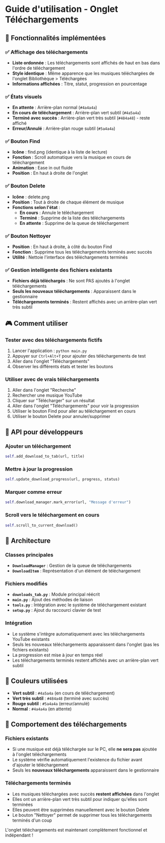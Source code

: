 # Guide d'utilisation - Onglet Téléchargements

## 🎵 Fonctionnalités implémentées

### ✅ Affichage des téléchargements
- **Liste ordonnée** : Les téléchargements sont affichés de haut en bas dans l'ordre de téléchargement
- **Style identique** : Même apparence que les musiques téléchargées de l'onglet Bibliothèque > Téléchargées
- **Informations affichées** : Titre, statut, progression en pourcentage

### ✅ États visuels
- **En attente** : Arrière-plan normal (`#4a4a4a`)
- **En cours de téléchargement** : Arrière-plan vert subtil (`#4a5a4a`)
- **Terminé avec succès** : Arrière-plan vert très subtil (`#484a48`) - reste affiché
- **Erreur/Annulé** : Arrière-plan rouge subtil (`#5a4a4a`)

### ✅ Bouton Find
- **Icône** : find.png (identique à la liste de lecture)
- **Fonction** : Scroll automatique vers la musique en cours de téléchargement
- **Animation** : Ease in out fluide
- **Position** : En haut à droite de l'onglet

### ✅ Bouton Delete
- **Icône** : delete.png
- **Position** : Tout à droite de chaque élément de musique
- **Fonctions selon l'état** :
  - **En cours** : Annule le téléchargement
  - **Terminé** : Supprime de la liste des téléchargements
  - **En attente** : Supprime de la queue de téléchargement

### ✅ Bouton Nettoyer
- **Position** : En haut à droite, à côté du bouton Find
- **Fonction** : Supprime tous les téléchargements terminés avec succès
- **Utilité** : Nettoie l'interface des téléchargements terminés

### ✅ Gestion intelligente des fichiers existants
- **Fichiers déjà téléchargés** : Ne sont PAS ajoutés à l'onglet téléchargements
- **Seuls les nouveaux téléchargements** : Apparaissent dans le gestionnaire
- **Téléchargements terminés** : Restent affichés avec un arrière-plan vert très subtil

## 🎮 Comment utiliser

### Tester avec des téléchargements fictifs
1. Lancer l'application : `python main.py`
2. Appuyer sur `Ctrl+Alt+T` pour ajouter des téléchargements de test
3. Aller dans l'onglet "Téléchargements"
4. Observer les différents états et tester les boutons

### Utiliser avec de vrais téléchargements
1. Aller dans l'onglet "Recherche"
2. Rechercher une musique YouTube
3. Cliquer sur "Télécharger" sur un résultat
4. Aller dans l'onglet "Téléchargements" pour voir la progression
5. Utiliser le bouton Find pour aller au téléchargement en cours
6. Utiliser le bouton Delete pour annuler/supprimer

## 🔧 API pour développeurs

### Ajouter un téléchargement
```python
self.add_download_to_tab(url, title)
```

### Mettre à jour la progression
```python
self.update_download_progress(url, progress, status)
```

### Marquer comme erreur
```python
self.download_manager.mark_error(url, "Message d'erreur")
```

### Scroll vers le téléchargement en cours
```python
self.scroll_to_current_download()
```

## 📁 Architecture

### Classes principales
- **`DownloadManager`** : Gestion de la queue de téléchargements
- **`DownloadItem`** : Représentation d'un élément de téléchargement

### Fichiers modifiés
- **`downloads_tab.py`** : Module principal réécrit
- **`main.py`** : Ajout des méthodes de liaison
- **`tools.py`** : Intégration avec le système de téléchargement existant
- **`setup.py`** : Ajout du raccourci clavier de test

### Intégration
- Le système s'intègre automatiquement avec les téléchargements YouTube existants
- Seuls les nouveaux téléchargements apparaissent dans l'onglet (pas les fichiers existants)
- La progression est mise à jour en temps réel
- Les téléchargements terminés restent affichés avec un arrière-plan vert subtil

## 🎨 Couleurs utilisées
- **Vert subtil** : `#4a5a4a` (en cours de téléchargement)
- **Vert très subtil** : `#484a48` (terminé avec succès)
- **Rouge subtil** : `#5a4a4a` (erreur/annulé)
- **Normal** : `#4a4a4a` (en attente)

## 🔄 Comportement des téléchargements

### Fichiers existants
- Si une musique est déjà téléchargée sur le PC, elle **ne sera pas** ajoutée à l'onglet téléchargements
- Le système vérifie automatiquement l'existence du fichier avant d'ajouter le téléchargement
- Seuls les **nouveaux téléchargements** apparaissent dans le gestionnaire

### Téléchargements terminés
- Les musiques téléchargées avec succès **restent affichées** dans l'onglet
- Elles ont un arrière-plan vert très subtil pour indiquer qu'elles sont terminées
- Elles peuvent être supprimées manuellement avec le bouton Delete
- Le bouton "Nettoyer" permet de supprimer tous les téléchargements terminés d'un coup

L'onglet téléchargements est maintenant complètement fonctionnel et indépendant !